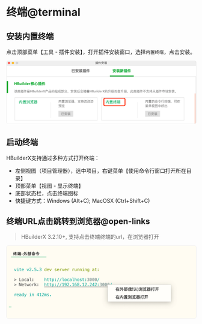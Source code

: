 # 终端@terminal

<!--
keyword: 终端,内置终端,命令行工具,terminal,cmd
-->

## 安装内置终端

点击顶部菜单【工具 - 插件安装】，打开插件安装窗口，选择`内置终端`，点击安装。

<img src="/static/snapshots/tutorial/terminal/terminal_install.png" style="zoom: 50%; border: 1px solid #eee; border-radius: 10px;"/>

## 启动终端

HBuilderX支持通过多种方式打开终端：

- 左侧视图（项目管理器），选中项目，右键菜单【使用命令行窗口打开所在目录】
- 顶部菜单【视图 - 显示终端】
- 底部状态栏，点击终端图标
- 快捷键方式：Windows (Alt+C); MacOSX (Ctrl+Shift+C)

## 终端URL点击跳转到浏览器@open-links

> HBuilderX 3.2.10+, 支持点击终端终端的url，在浏览器打开

<img src="/static/snapshots/tutorial/terminal/terminal_url.png" style="zoom: 50%; border: 1px solid #eee; border-radius: 10px;"/>